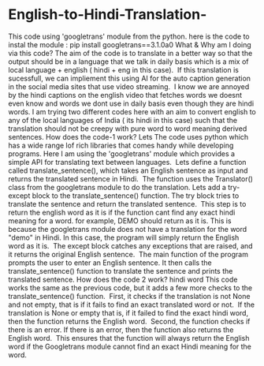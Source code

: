 # English-to-Hindi-Translation-
This code using 'googletrans' module from the python.
here is the code to instal the module : pip install googletrans==3.1.0a0
What & Why am I doing via this code?
The aim of the code is to translate in a better way so that the output should be in a language that we talk in daily basis which is a mix of local language + english ( hindi + eng in this case). 
​
If this translation is sucessfull, we can impliement this using AI for the auto caption generation in the social media sites that use video streaming. 
​
I know we are annoyed by the hindi captions on the english video that fetches words we doesnt even know and words we dont use in daily basis even though they are hindi words.
I am trying two different codes here with an aim to convert english to any of the local languages of India ( its hindi in this case) such that the translation should not be creepy with pure word to word meaning derived sentences. 
How does the code-1 work?
Lets
The code uses python which has a wide range lof rich libraries that comes handy while developing programs.
Here I am using the 'googletrans' module which provides a simple API for translating text between languages. 
​
Lets define a function called translate_sentence(), which takes an English sentence as input and returns the translated sentence in Hindi. 
​
The function uses the Translator() class from the googletrans module to do the translation.
​
Lets add a try-except block to the translate_sentence() function. The try block tries to translate the sentence and return the translated sentence. 
​
This step is to return the english word as it is if the function cant find any exact hindi meaning for a word. for example, DEMO should return as it is. This is because the googletrans module does not have a translation for the word "demo" in Hindi. In this case, the program will simply return the English word as it is.
​
The except block catches any exceptions that are raised, and it returns the original English sentence.
​
The main function of the program prompts the user to enter an English sentence. It then calls the translate_sentence() function to translate the sentence and prints the translated sentence.
How does the code 2 work?
hindi word
This code works the same as the previous code, but it adds a few more checks to the translate_sentence() function.
​
First, it checks if the translation is not None and not empty, that is if it fails to find an exact translated word or not. 
​
If the translation is None or empty that is, if it failed to find the exact hindi word, then the function returns the English word.
​
Second, the function checks if there is an error. If there is an error, then the function also returns the English word.
​
This ensures that the function will always return the English word if the Googletrans module cannot find an exact Hindi meaning for the word.
